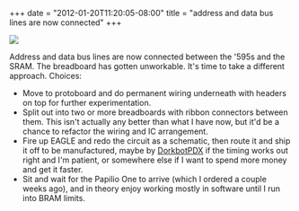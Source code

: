 ﻿+++
date = "2012-01-20T11:20:05-08:00"
title = "address and data bus lines are now connected"
+++


![](http://66.media.tumblr.com/tumblr_lxx8dcu2kK1qly645o1_1280.jpg)  

Address and data bus lines are now connected between the '595s and the SRAM.
The breadboard has gotten unworkable. It's time to take a different approach.
Choices:

  * Move to protoboard and do permanent wiring underneath with headers on top for further experimentation.
  * Split out into two or more breadboards with ribbon connectors between them. This isn't actually any better than what I have now, but it'd be a chance to refactor the wiring and IC arrangement.
  * Fire up EAGLE and redo the circuit as a schematic, then route it and ship it off to be manufactured, maybe by [DorkbotPDX](http://dorkbotpdx.org/wiki/pcb_order) if the timing works out right and I'm patient, or somewhere else if I want to spend more money and get it faster.
  * Sit and wait for the Papilio One to arrive (which I ordered a couple weeks ago), and in theory enjoy working mostly in software until I run into BRAM limits.

